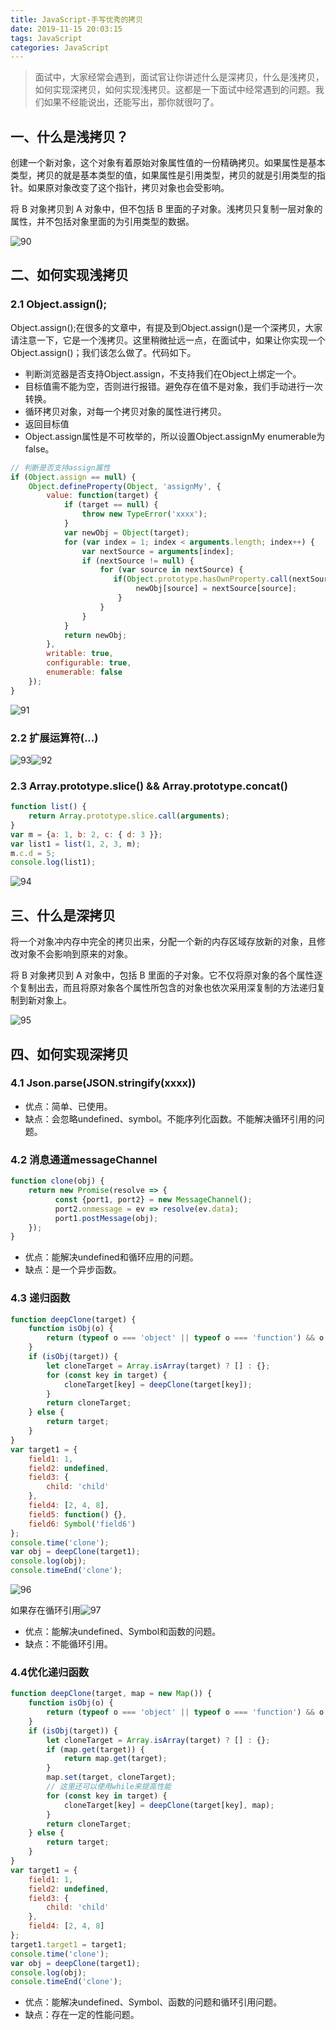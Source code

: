 ```yaml
---
title: JavaScript-手写优秀的拷贝
date: 2019-11-15 20:03:15
tags: JavaScript
categories: JavaScript
---
```


> 面试中，大家经常会遇到，面试官让你讲述什么是深拷贝，什么是浅拷贝，如何实现深拷贝，如何实现浅拷贝。这都是一下面试中经常遇到的问题。我们如果不经能说出，还能写出，那你就很叼了。

## 一、什么是浅拷贝？

创建一个新对象，这个对象有着原始对象属性值的一份精确拷贝。如果属性是基本类型，拷贝的就是基本类型的值，如果属性是引用类型，拷贝的就是引用类型的指针。如果原对象改变了这个指针，拷贝对象也会受影响。

将 B 对象拷贝到 A 对象中，但不包括 B 里面的子对象。浅拷贝只复制一层对象的属性，并不包括对象里面的为引用类型的数据。 

![90](http://zhanglong292383147.gitee.io/picture_images/picture/JavaScript/90.jpg)

## 二、如何实现浅拷贝

### 2.1 Object.assign();

Object.assign();在很多的文章中，有提及到Object.assign()是一个深拷贝，大家请注意一下，它是一个浅拷贝。这里稍微扯远一点，在面试中，如果让你实现一个Object.assign()；我们该怎么做了。代码如下。

- 判断浏览器是否支持Object.assign，不支持我们在Object上绑定一个。
- 目标值需不能为空，否则进行报错。避免存在值不是对象，我们手动进行一次转换。
- 循环拷贝对象，对每一个拷贝对象的属性进行拷贝。
- 返回目标值
- Object.assign属性是不可枚举的，所以设置Object.assignMy enumerable为false。

```js
// 判断是否支持assign属性
if (Object.assign == null) {
    Object.defineProperty(Object, 'assignMy', {
        value: function(target) {
            if (target == null) {
                throw new TypeError('xxxx');
            }
            var newObj = Object(target);
            for (var index = 1; index < arguments.length; index++) {
                var nextSource = arguments[index];
                if (nextSource != null) {
                    for (var source in nextSource) {
                       if(Object.prototype.hasOwnProperty.call(nextSource, source)) {
                            newObj[source] = nextSource[source];
                        }
                    }
                }
            }
            return newObj;
        },
        writable: true,
        configurable: true,
        enumerable: false
    });
}
```

![91](http://zhanglong292383147.gitee.io/picture_images/picture/JavaScript/91.jpg)

### 2.2 扩展运算符(...)

![93](http://zhanglong292383147.gitee.io/picture_images/picture/JavaScript/93.jpg)![92](http://zhanglong292383147.gitee.io/picture_images/picture/JavaScript/92.jpg)

### 2.3 Array.prototype.slice() && Array.prototype.concat()

```js
function list() {
    return Array.prototype.slice.call(arguments);
}
var m = {a: 1, b: 2, c: { d: 3 }};
var list1 = list(1, 2, 3, m); 
m.c.d = 5;
console.log(list1);
```



![94](http://zhanglong292383147.gitee.io/picture_images/picture/JavaScript/94.jpg)

## 三、什么是深拷贝

将一个对象冲内存中完全的拷贝出来，分配一个新的内存区域存放新的对象，且修改对象不会影响到原来的对象。

将 B 对象拷贝到 A 对象中，包括 B 里面的子对象。它不仅将原对象的各个属性逐个复制出去，而且将原对象各个属性所包含的对象也依次采用深复制的方法递归复制到新对象上。

![95](http://zhanglong292383147.gitee.io/picture_images/picture/JavaScript/95.jpg)

## 四、如何实现深拷贝

### 4.1 Json.parse(JSON.stringify(xxxx))

- 优点：简单、已使用。
- 缺点：会忽略undefined、symbol。不能序列化函数。不能解决循环引用的问题。

### 4.2 消息通道messageChannel

```js
function clone(obj) {
    return new Promise(resolve => {
          const {port1, port2} = new MessageChannel();
          port2.onmessage = ev => resolve(ev.data);
          port1.postMessage(obj); 
    });
}
```

- 优点：能解决undefined和循环应用的问题。
- 缺点：是一个异步函数。

### 4.3 递归函数

```js
function deepClone(target) {
    function isObj(o) {
        return (typeof o === 'object' || typeof o === 'function') && o !== null;
    }
    if (isObj(target)) {
        let cloneTarget = Array.isArray(target) ? [] : {};
        for (const key in target) {
            cloneTarget[key] = deepClone(target[key]);
        }
        return cloneTarget;
    } else {
        return target;
    }
}
var target1 = {
    field1: 1,
    field2: undefined,
    field3: {
        child: 'child'
    },
    field4: [2, 4, 8],
	field5: function() {},
	field6: Symbol('field6')
};
console.time('clone');
var obj = deepClone(target1);
console.log(obj);
console.timeEnd('clone');
```

![96](http://zhanglong292383147.gitee.io/picture_images/picture/JavaScript/96.jpg)

如果存在循环引用![97](http://zhanglong292383147.gitee.io/picture_images/picture/JavaScript/97.jpg)

- 优点：能解决undefined、Symbol和函数的问题。
- 缺点：不能循环引用。

### 4.4优化递归函数

```js
function deepClone(target, map = new Map()) {
    function isObj(o) {
        return (typeof o === 'object' || typeof o === 'function') && o !== null;
    }
    if (isObj(target)) {
        let cloneTarget = Array.isArray(target) ? [] : {};
        if (map.get(target)) {
            return map.get(target);
        }
        map.set(target, cloneTarget);
        // 这里还可以使用while来提高性能
        for (const key in target) {
            cloneTarget[key] = deepClone(target[key], map);
        }
        return cloneTarget;
    } else {
        return target;
    }
}
var target1 = {
    field1: 1,
    field2: undefined,
    field3: {
        child: 'child'
    },
    field4: [2, 4, 8]
};
target1.target1 = target1;
console.time('clone');
var obj = deepClone(target1);
console.log(obj);
console.timeEnd('clone');
```

- 优点：能解决undefined、Symbol、函数的问题和循环引用问题。
- 缺点：存在一定的性能问题。